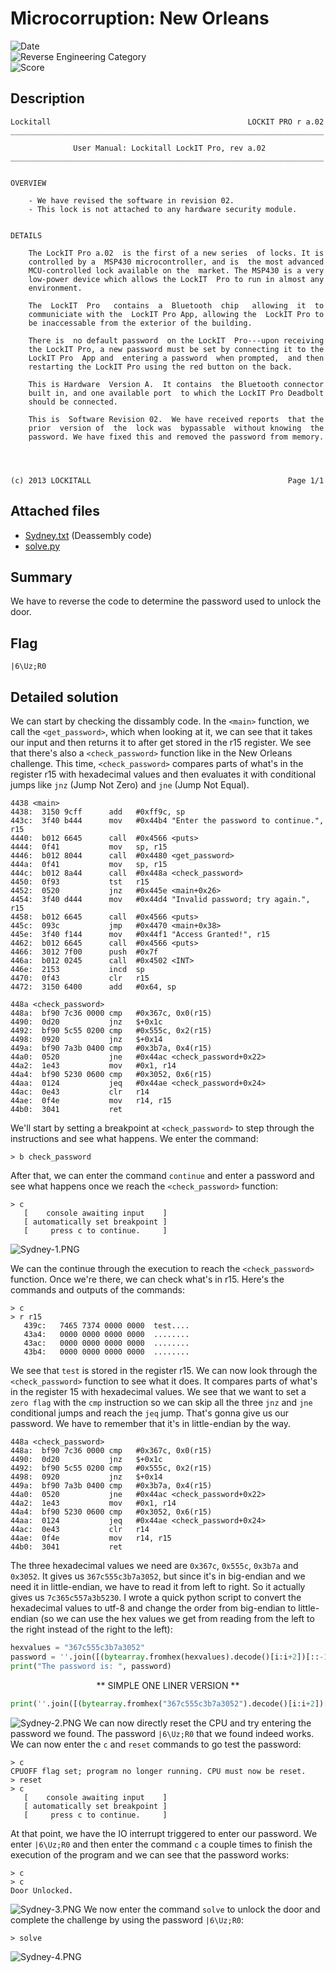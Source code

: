 # Microcorruption: New Orleans
![Date](https://img.shields.io/badge/Date-July%2020th%202021-brightgreen)  
![Reverse Engineering Category](https://img.shields.io/badge/Category-Reverse_Engineering-lightgrey.svg)\
![Score](https://img.shields.io/badge/Score-15-blue.svg)

## Description
```
Lockitall                                            LOCKIT PRO r a.02
______________________________________________________________________

              User Manual: Lockitall LockIT Pro, rev a.02              
______________________________________________________________________


OVERVIEW

    - We have revised the software in revision 02.
    - This lock is not attached to any hardware security module.


DETAILS

    The LockIT Pro a.02  is the first of a new series  of locks. It is
    controlled by a  MSP430 microcontroller, and is  the most advanced
    MCU-controlled lock available on the  market. The MSP430 is a very
    low-power device which allows the LockIT  Pro to run in almost any
    environment.

    The  LockIT  Pro   contains  a  Bluetooth  chip   allowing  it  to
    communiciate with the  LockIT Pro App, allowing the  LockIT Pro to
    be inaccessable from the exterior of the building.

    There is  no default password  on the LockIT  Pro---upon receiving
    the LockIT Pro, a new password must be set by connecting it to the
    LockIT Pro  App and  entering a password  when prompted,  and then
    restarting the LockIT Pro using the red button on the back.
    
    This is Hardware  Version A.  It contains  the Bluetooth connector
    built in, and one available port  to which the LockIT Pro Deadbolt
    should be connected.

    This is  Software Revision 02.  We have received reports  that the
    prior  version of  the  lock was  bypassable  without knowing  the
    password. We have fixed this and removed the password from memory.

    


(c) 2013 LOCKITALL                                            Page 1/1
```

## Attached files
- [Sydney.txt](Sydney.txt) (Deassembly code)
- [solve.py](solve.py)

## Summary
We have to reverse the code to determine the password used to unlock the door.

## Flag
```
|6\Uz;R0
```

## Detailed solution
We can start by checking the dissambly code. In the `<main>` function, we call the `<get_password>`, which when looking at it, we can see that it takes our input and then returns it to after get stored in the r15 register. We see that there's also a `<check_password>` function like in the New Orleans challenge. This time, `<check_password>` compares parts of what's in the register r15 with hexadecimal values and then evaluates it with conditional jumps like `jnz` (Jump Not Zero) and `jne` (Jump Not Equal). 
```
4438 <main>
4438:  3150 9cff      add	#0xff9c, sp
443c:  3f40 b444      mov	#0x44b4 "Enter the password to continue.", r15
4440:  b012 6645      call	#0x4566 <puts>
4444:  0f41           mov	sp, r15
4446:  b012 8044      call	#0x4480 <get_password>
444a:  0f41           mov	sp, r15
444c:  b012 8a44      call	#0x448a <check_password>
4450:  0f93           tst	r15
4452:  0520           jnz	#0x445e <main+0x26>
4454:  3f40 d444      mov	#0x44d4 "Invalid password; try again.", r15
4458:  b012 6645      call	#0x4566 <puts>
445c:  093c           jmp	#0x4470 <main+0x38>
445e:  3f40 f144      mov	#0x44f1 "Access Granted!", r15
4462:  b012 6645      call	#0x4566 <puts>
4466:  3012 7f00      push	#0x7f
446a:  b012 0245      call	#0x4502 <INT>
446e:  2153           incd	sp
4470:  0f43           clr	r15
4472:  3150 6400      add	#0x64, sp
```
```
448a <check_password>
448a:  bf90 7c36 0000 cmp	#0x367c, 0x0(r15)
4490:  0d20           jnz	$+0x1c
4492:  bf90 5c55 0200 cmp	#0x555c, 0x2(r15)
4498:  0920           jnz	$+0x14
449a:  bf90 7a3b 0400 cmp	#0x3b7a, 0x4(r15)
44a0:  0520           jne	#0x44ac <check_password+0x22>
44a2:  1e43           mov	#0x1, r14
44a4:  bf90 5230 0600 cmp	#0x3052, 0x6(r15)
44aa:  0124           jeq	#0x44ae <check_password+0x24>
44ac:  0e43           clr	r14
44ae:  0f4e           mov	r14, r15
44b0:  3041           ret
```
We'll start by setting a breakpoint at `<check_password>` to step through the instructions and see what happens. We enter the command:
```
> b check_password
```

After that, we can enter the command `continue` and enter a password and see what happens once we reach the `<check_password>` function:
```
> c
   [    console awaiting input    ]
   [ automatically set breakpoint ]
   [     press c to continue.     ]
```
![Sydney-1.PNG](images/Sydney-1.PNG)

We can the continue through the execution to reach the `<check_password>` function. Once we're there, we can check what's in r15. Here's the commands and outputs of the commands:
```
> c
> r r15
   439c:   7465 7374 0000 0000  test....
   43a4:   0000 0000 0000 0000  ........
   43ac:   0000 0000 0000 0000  ........
   43b4:   0000 0000 0000 0000  ........
```
We see that `test` is stored in the register r15. We can now look through the `<check_password>` function to see what it does. It compares parts of what's in the register 15 with hexadecimal values. We see that we want to set a `zero flag` with the `cmp` instruction so we can skip all the three `jnz` and `jne` conditional jumps and reach the `jeq` jump. That's gonna give us our password. We have to remember that it's in little-endian by the way.
```
448a <check_password>
448a:  bf90 7c36 0000 cmp	#0x367c, 0x0(r15)
4490:  0d20           jnz	$+0x1c
4492:  bf90 5c55 0200 cmp	#0x555c, 0x2(r15)
4498:  0920           jnz	$+0x14
449a:  bf90 7a3b 0400 cmp	#0x3b7a, 0x4(r15)
44a0:  0520           jne	#0x44ac <check_password+0x22>
44a2:  1e43           mov	#0x1, r14
44a4:  bf90 5230 0600 cmp	#0x3052, 0x6(r15)
44aa:  0124           jeq	#0x44ae <check_password+0x24>
44ac:  0e43           clr	r14
44ae:  0f4e           mov	r14, r15
44b0:  3041           ret
```
The three hexadecimal values we need are `0x367c`, `0x555c`, `0x3b7a` and `0x3052`. It gives us `367c555c3b7a3052`, but since it's in big-endian and we need it in little-endian, we have to read it from left to right. So it actually gives us `7c365c557a3b5230`. I wrote a quick python script to convert the hexadecimal values to utf-8 and change the order from big-endian to little-endian (so we can use the hex values we get from reading from the left to the right instead of the right to the left):
``` python
hexvalues = "367c555c3b7a3052"
password = ''.join([(bytearray.fromhex(hexvalues).decode()[i:i+2])[::-1] for i in range(0, len(bytearray.fromhex(hexvalues).decode()), 2)])
print("The password is: ", password)
```
<p style="width:100%;text-align:center;">** SIMPLE ONE LINER VERSION **</p>

``` python
print(''.join([(bytearray.fromhex("367c555c3b7a3052").decode()[i:i+2])[::-1] for i in range(0, len(bytearray.fromhex("367c555c3b7a3052").decode()), 2)]))
```
![Sydney-2.PNG](images/Sydney-2.PNG)
We can now directly reset the CPU and try entering the password we found. The password `|6\Uz;R0` that we found indeed works. We can now enter the `c` and `reset` commands to go test the password:
```
> c
CPUOFF flag set; program no longer running. CPU must now be reset.
> reset
> c
   [    console awaiting input    ]
   [ automatically set breakpoint ]
   [     press c to continue.     ]
```
At that point, we have the IO interrupt triggered to enter our password. We enter `|6\Uz;R0` and then enter the command `c` a couple times to finish the execution of the program and we can see that the password works:
```
> c
> c
Door Unlocked.
```
![Sydney-3.PNG](images/Sydney-3.PNG)
We now enter the command `solve` to unlock the door and complete the challenge by using the password `|6\Uz;R0`:
```
> solve
```
![Sydney-4.PNG](images/Sydney-4.PNG)